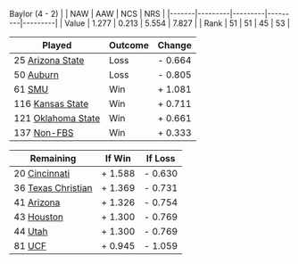 Baylor (4 - 2)
|       |   NAW   |   AAW   |   NCS   |   NRS   |
|-------|---------|---------|---------|---------|
| Value |   1.277 |   0.213 |   5.554 |   7.827 |
| Rank  |      51 |      51 |      45 |      53 |

| Played                    | Outcome    |  Change  |
|---------------------------|------------|----------|
|  25 [Arizona State         ](ArizonaState.md)| Loss       | -  0.664 |
|  50 [Auburn                ](Auburn.md)| Loss       | -  0.805 |
|  61 [SMU                   ](SMU.md)| Win        | +  1.081 |
| 116 [Kansas State          ](KansasState.md)| Win        | +  0.711 |
| 121 [Oklahoma State        ](OklahomaState.md)| Win        | +  0.661 |
| 137 [Non-FBS               ](NonFBS.md)| Win        | +  0.333 |

| Remaining                 |  If Win  |  If Loss |
|---------------------------|----------|----------|
|  20 [Cincinnati            ](Cincinnati.md)| +  1.588 | -  0.630 |
|  36 [Texas Christian       ](TexasChristian.md)| +  1.369 | -  0.731 |
|  41 [Arizona               ](Arizona.md)| +  1.326 | -  0.754 |
|  43 [Houston               ](Houston.md)| +  1.300 | -  0.769 |
|  44 [Utah                  ](Utah.md)| +  1.300 | -  0.769 |
|  81 [UCF                   ](UCF.md)| +  0.945 | -  1.059 |

